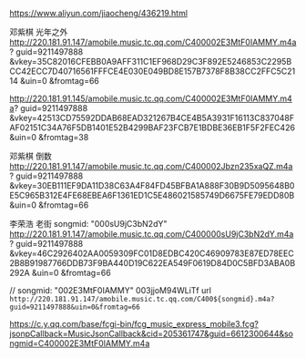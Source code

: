 https://www.aliyun.com/jiaocheng/436219.html

邓紫棋  光年之外
http://220.181.91.147/amobile.music.tc.qq.com/C400002E3MtF0IAMMY.m4a?
guid=9211497888
&vkey=35C82016CFEBB0A9AFF311C1EF968D29C3F892E5246853C2295BCC42ECC7D40716561FFFCE4E030E049BD8E157B7378F8B38CC2FFC5C2114
&uin=0
&fromtag=66

http://220.181.91.145/amobile.music.tc.qq.com/C400002E3MtF0IAMMY.m4a?
guid=9211497888
&vkey=42513CD75592DDAB68EAD321267B4CE4B5A3931F16113C837048FAF02151C34A76F5DB1401E52B4299BAF23FCB7E1BDBE36EB1F5F2FEC426
&uin=0
&fromtag=38

邓紫棋  倒数
http://220.181.91.147/amobile.music.tc.qq.com/C400002Jbzn235xaQZ.m4a?
guid=9211497888
&vkey=30EB111EF9DA11D38C63A4F84FD45BFBA1A888F30B9D5095648B0E5C965B312E4FE68EBEA6F1361ED1C5E486021585749D6675FE79EDD80B
&uin=0
&fromtag=66


李荣浩  老街   songmid: "000sU9jC3bN2dY"
http://220.181.91.147/amobile.music.tc.qq.com/C400000sU9jC3bN2dY.m4a?
guid=9211497888
&vkey=46C2926402AA0059309FC01D8EDBC420C46909783E87ED78EEC2B8B91987766DDB73F9BA440D19C622EA549F0619D84D0C5BFD3ABA0B292A
&uin=0
&fromtag=66

// songmid: "002E3MtF0IAMMY"   003jjoM94WLiTf
url `http://220.181.91.147/amobile.music.tc.qq.com/C400${songmid}.m4a?guid=9211497888&uin=0&fromtag=66`


https://c.y.qq.com/base/fcgi-bin/fcg_music_express_mobile3.fcg?jsonpCallback=MusicJsonCallback&cid=205361747&guid=6612300644&songmid=C400002E3MtF0IAMMY.m4a
